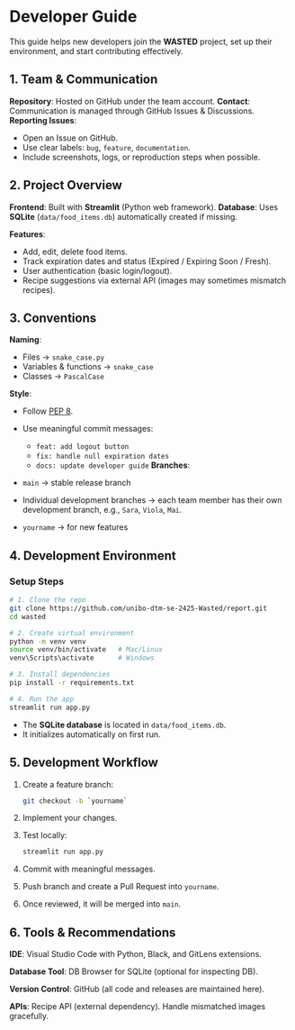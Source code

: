 
# Developer Guide 

This guide helps new developers join the **WASTED** project, set up their environment, and start contributing effectively.


## 1. Team & Communication

**Repository**: Hosted on GitHub under the team account.
**Contact**: Communication is managed through GitHub Issues & Discussions.
**Reporting Issues**:

  * Open an Issue on GitHub.
  * Use clear labels: `bug`, `feature`, `documentation`.
  * Include screenshots, logs, or reproduction steps when possible.


## 2. Project Overview

**Frontend**: Built with **Streamlit** (Python web framework).
**Database**: Uses **SQLite** (`data/food_items.db`)  automatically created if missing.

**Features**:

  * Add, edit, delete food items.
  * Track expiration dates and status (Expired / Expiring Soon / Fresh).
  * User authentication (basic login/logout).
  * Recipe suggestions via external API (images may sometimes mismatch recipes).


## 3. Conventions

**Naming**:

  * Files → `snake_case.py`
  * Variables & functions → `snake_case`
  * Classes → `PascalCase`
  
**Style**:

  * Follow [PEP 8](https://peps.python.org/pep-0008/).
  * Use meaningful commit messages:

    * `feat: add logout button`
    * `fix: handle null expiration dates`
    * `docs: update developer guide`
**Branches**:

  * `main` → stable release branch
  * Individual development branches → each team member has their own development branch, e.g., `Sara`, `Viola`, `Mai`.  
  * `yourname` → for new features


## 4. Development Environment

### Setup Steps

```bash
# 1. Clone the repo
git clone https://github.com/unibo-dtm-se-2425-Wasted/report.git
cd wasted

# 2. Create virtual environment
python -m venv venv
source venv/bin/activate   # Mac/Linux
venv\Scripts\activate      # Windows

# 3. Install dependencies
pip install -r requirements.txt

# 4. Run the app
streamlit run app.py
```

* The **SQLite database** is located in `data/food_items.db`.
* It initializes automatically on first run.


## 5. Development Workflow

1. Create a feature branch:

   ```bash
   git checkout -b `yourname`
   ```
2. Implement your changes.
3. Test locally:

   ```bash
   streamlit run app.py
   ```
4. Commit with meaningful messages.
5. Push branch and create a Pull Request into `yourname`.
6. Once reviewed, it will be merged into `main`.


## 6. Tools & Recommendations

**IDE**: Visual Studio Code with Python, Black, and GitLens extensions.

**Database Tool**: DB Browser for SQLite (optional for inspecting DB).

**Version Control**: GitHub (all code and releases are maintained here).

**APIs**: Recipe API (external dependency). Handle mismatched images gracefully.


